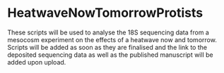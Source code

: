 # HeatwaveNowTomorrowProtists
These scripts will be used to analyse the 18S sequencing data from a mesocosm experiment on the effects of a heatwave now and tomorrow. Scripts will be added as soon as they are finalised and the link to the deposited sequencing data as well as the published manuscript will be added upon upload.
